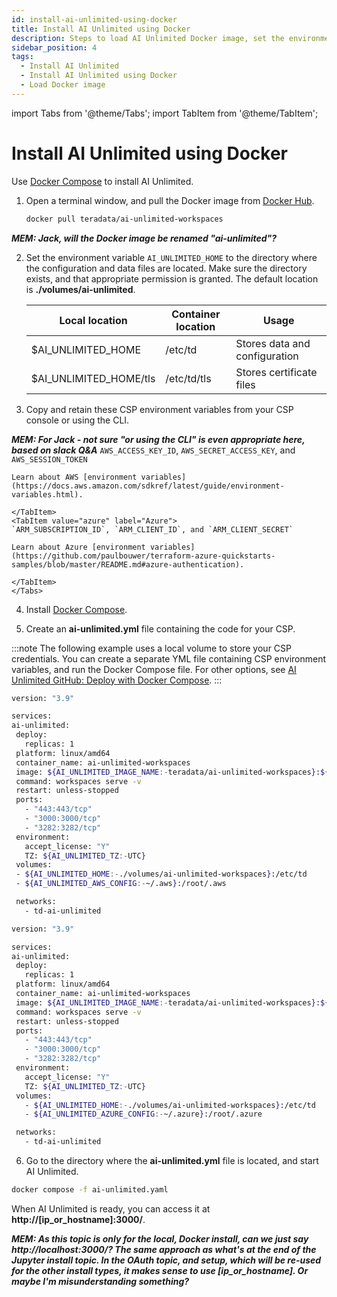 ```yaml
---
id: install-ai-unlimited-using-docker
title: Install AI Unlimited using Docker
description: Steps to load AI Unlimited Docker image, set the environment, and install AI Unlimited using Docker Compose.
sidebar_position: 4
tags:
  - Install AI Unlimited
  - Install AI Unlimited using Docker
  - Load Docker image
---
```

import Tabs from '@theme/Tabs';
import TabItem from '@theme/TabItem';

# Install AI Unlimited using Docker

Use [Docker Compose](https://docs.docker.com/compose/) to install AI Unlimited. 

1. Open a terminal window, and pull the Docker image from [Docker Hub](https://hub.docker.com/r/teradata/ai-unlimited-workspaces). 

    ```bash
    docker pull teradata/ai-unlimited-workspaces
    ```
	
***MEM: Jack, will the Docker image be renamed "ai-unlimited"?***	
	
2. Set the environment variable `AI_UNLIMITED_HOME` to the directory where the configuration and data files are located. Make sure the directory exists, and that appropriate permission is granted. The default location is **./volumes/ai-unlimited**.

    | **Local location** | **Container location** | **Usage** |
    |----------------|--------------------|-------|
    | $AI_UNLIMITED_HOME | /etc/td | Stores data and configuration |
    | $AI_UNLIMITED_HOME/tls | /etc/td/tls | Stores certificate files |
	
3. Copy and retain these CSP environment variables from your CSP console or using the CLI. 

***MEM: For Jack - not sure "or using the CLI" is even appropriate here, based on slack Q&A***
    <Tabs>
    <TabItem value="aws" label="AWS" default>
    `AWS_ACCESS_KEY_ID`, `AWS_SECRET_ACCESS_KEY`, and `AWS_SESSION_TOKEN`

    Learn about AWS [environment variables](https://docs.aws.amazon.com/sdkref/latest/guide/environment-variables.html).
	
    </TabItem>
    <TabItem value="azure" label="Azure">
    `ARM_SUBSCRIPTION_ID`, `ARM_CLIENT_ID`, and `ARM_CLIENT_SECRET`

    Learn about Azure [environment variables](https://github.com/paulbouwer/terraform-azure-quickstarts-samples/blob/master/README.md#azure-authentication).
	
    </TabItem>
    </Tabs>

4. Install [Docker Compose](https://docs.docker.com/compose/install/). 

5.	Create an **ai-unlimited.yml** file containing the code for your CSP.

:::note 
The following example uses a local volume to store your CSP credentials. You can create a separate YML file containing CSP environment variables, and run the Docker Compose file. For other options, see [AI Unlimited GitHub: Deploy with Docker Compose](https://github.com/Teradata/ai-unlimited/blob/develop/deployments/docker/README.md).
:::

   <Tabs>
   <TabItem value="aws1" label="AWS">
   
   ```bash title="AWS Docker Compose"
version: "3.9"

services:
  ai-unlimited:
    deploy:
      replicas: 1
    platform: linux/amd64
    container_name: ai-unlimited-workspaces
    image: ${AI_UNLIMITED_IMAGE_NAME:-teradata/ai-unlimited-workspaces}:${AI_UNLIMITED_IMAGE_TAG:-latest}
    command: workspaces serve -v
    restart: unless-stopped
    ports:
      - "443:443/tcp"
      - "3000:3000/tcp"
      - "3282:3282/tcp"
    environment:
      accept_license: "Y"
      TZ: ${AI_UNLIMITED_TZ:-UTC}
    volumes:
    - ${AI_UNLIMITED_HOME:-./volumes/ai-unlimited-workspaces}:/etc/td
    - ${AI_UNLIMITED_AWS_CONFIG:-~/.aws}:/root/.aws

    networks:
      - td-ai-unlimited
   
   ```
   </TabItem>
   <TabItem value="azure" label="Azure">

   ```bash title="Azure Docker Compose"
version: "3.9"

services:
  ai-unlimited:
    deploy:
      replicas: 1
    platform: linux/amd64
    container_name: ai-unlimited-workspaces
    image: ${AI_UNLIMITED_IMAGE_NAME:-teradata/ai-unlimited-workspaces}:${AI_UNLIMITED_IMAGE_TAG:-latest}
    command: workspaces serve -v
    restart: unless-stopped
    ports:
      - "443:443/tcp"
      - "3000:3000/tcp"
      - "3282:3282/tcp"
    environment:
      accept_license: "Y"
      TZ: ${AI_UNLIMITED_TZ:-UTC}
    volumes:
      - ${AI_UNLIMITED_HOME:-./volumes/ai-unlimited-workspaces}:/etc/td
      - ${AI_UNLIMITED_AZURE_CONFIG:-~/.azure}:/root/.azure

    networks:
      - td-ai-unlimited
   
   ```
   </TabItem>
   </Tabs>
   
6.	Go to the directory where the **ai-unlimited.yml** file is located, and start AI Unlimited.

```bash title="Docker Compose Run"
docker compose -f ai-unlimited.yaml
```
When AI Unlimited is ready, you can access it at **http://[ip_or_hostname]:3000/**.

***MEM: As this topic is only for the local, Docker install, can we just say http://localhost:3000/? The same approach as what's at the end of the Jupyter install topic. In the OAuth topic, and setup, which will be re-used for the other install types, it makes sense to use [ip_or_hostname]. Or maybe I'm misunderstanding something?***


